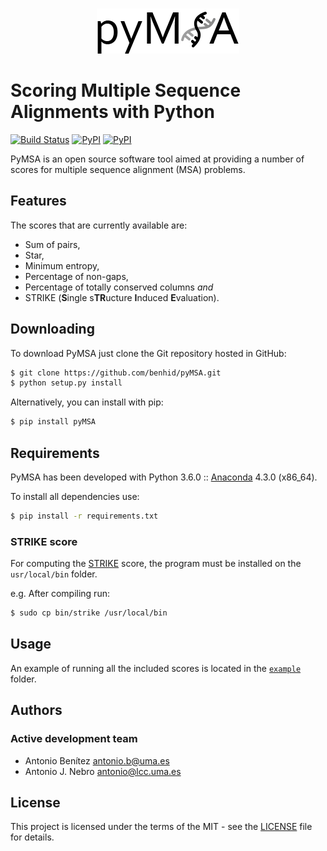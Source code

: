 <p align="center">
  <br/>
  <img src=resources/pymsa.png alt="PyMSA">
  <br/>
</p>

# Scoring Multiple Sequence Alignments with Python
[![Build Status](https://travis-ci.org/benhid/pyMSA.svg?branch=master)](https://travis-ci.org/benhid/pyMSA)
[![PyPI](https://img.shields.io/pypi/l/pyMSA.svg)]()
[![PyPI](https://img.shields.io/pypi/v/pyMSA.svg)]()

PyMSA is an open source software tool aimed at providing a number of scores for
multiple sequence alignment (MSA) problems.

## Features
The scores that are currently available are:
* Sum of pairs,
* Star,
* Minimum entropy,
* Percentage of non-gaps,
* Percentage of totally conserved columns *and*
* STRIKE (**S**ingle s**TR**ucture **I**nduced **E**valuation).

## Downloading
To download PyMSA just clone the Git repository hosted in GitHub:
```bash
$ git clone https://github.com/benhid/pyMSA.git
$ python setup.py install
```

Alternatively, you can install with pip:
```bash
$ pip install pyMSA
```

## Requirements
PyMSA has been developed with Python 3.6.0 :: [Anaconda](https://www.continuum.io) 4.3.0 (x86_64).

To install all dependencies use:
```bash
$ pip install -r requirements.txt
```

### STRIKE score
For computing the [STRIKE](http://www.tcoffee.org/Projects/strike/) score, 
the program must be installed on the `usr/local/bin` folder.

e.g. After compiling run:

```bash
$ sudo cp bin/strike /usr/local/bin
```

## Usage
An example of running all the included scores is located in the [`example`](example/) folder.

## Authors
### Active development team
* Antonio Benítez <antonio.b@uma.es>
* Antonio J. Nebro <antonio@lcc.uma.es>

## License
This project is licensed under the terms of the MIT - see the [LICENSE](LICENSE) file for details.
